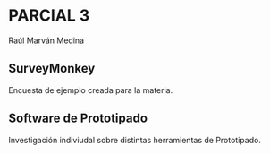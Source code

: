 # PARCIAL 3

Raúl Marván Medina

## SurveyMonkey
Encuesta de ejemplo creada para la materia.

## Software de Prototipado
Investigación indiviudal sobre distintas herramientas de Prototipado.

